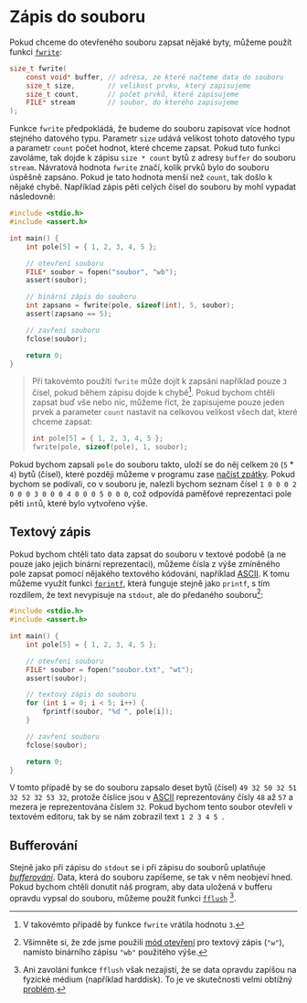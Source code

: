 # Zápis do souboru
Pokud chceme do otevřeného souboru zapsat nějaké byty, můžeme použít funkci
[`fwrite`](https://devdocs.io/c/io/fwrite):
```c
size_t fwrite(
    const void* buffer, // adresa, ze které načteme data do souboru
    size_t size,        // velikost prvku, který zapisujeme
    size_t count,       // počet prvků, které zapisujeme
    FILE* stream        // soubor, do kterého zapisujeme
);
```
Funkce `fwrite` předpokládá, že budeme do souboru zapisovat více hodnot stejného datového typu.
Parametr `size` udává velikost tohoto datového typu a parametr `count` počet hodnot, které chceme
zapsat. Pokud tuto funkci zavoláme, tak dojde k zápisu `size * count` bytů z adresy `buffer` do
souboru `stream`. Návratová hodnota `fwrite` značí, kolik prvků bylo do souboru úspěšně zapsáno.
Pokud je tato hodnota menší než `count`, tak došlo k nějaké chybě. Například zápis pěti celých
čísel do souboru by mohl vypadat následovně:
```c
#include <stdio.h>
#include <assert.h>

int main() {
    int pole[5] = { 1, 2, 3, 4, 5 };

    // otevření souboru
    FILE* soubor = fopen("soubor", "wb");
    assert(soubor);

    // binární zápis do souboru
    int zapsano = fwrite(pole, sizeof(int), 5, soubor);
    assert(zapsano == 5);

    // zavření souboru
    fclose(soubor);    

    return 0;
}
```
> Při takovémto použití `fwrite` může dojít k zapsání například pouze `3` čísel, pokud během zápisu
> dojde k chybě[^1]. Pokud bychom chtěli zapsat buď vše nebo nic, můžeme říct, že zapisujeme pouze
> jeden prvek a parameter `count` nastavit na celkovou velikost všech dat, které chceme zapsat:
> ```c
> int pole[5] = { 1, 2, 3, 4, 5 };
> fwrite(pole, sizeof(pole), 1, soubor);
> ```

[^1]: V takovémto případě by funkce `fwrite` vrátila hodnotu `3`.

Pokud bychom zapsali `pole` do souboru takto, uloží se do něj celkem `20` (`5` * `4`) bytů (čísel),
které později můžeme v programu zase [načíst zpátky](cteni_ze_souboru.md). Pokud bychom se podívali,
co v souboru je, nalezli bychom seznam čísel `1 0 0 0 2 0 0 0 3 0 0 0 4 0 0 0 5 0 0 0`, což odpovídá
paměťové reprezentaci pole pěti `int`ů, které bylo vytvořeno výše.

## Textový zápis
Pokud bychom chtěli tato data zapsat do souboru v textové podobě (a ne pouze jako jejich binární
reprezentaci), můžeme čísla z výše zmíněného pole zapsat pomocí nějakého textového kódování,
například [ASCII](../text/znaky.md). K tomu můžeme využít funkci
[`fprintf`](https://devdocs.io/c/io/fprintf), která funguje stejně jako `printf`, s tím rozdílem,
že text nevypisuje na `stdout`, ale do předaného souboru[^2]:
```c
#include <stdio.h>
#include <assert.h>

int main() {
    int pole[5] = { 1, 2, 3, 4, 5 };

    // otevření souboru
    FILE* soubor = fopen("soubor.txt", "wt");
    assert(soubor);

    // textový zápis do souboru
    for (int i = 0; i < 5; i++) {
        fprintf(soubor, "%d ", pole[i]);
    }

    // zavření souboru
    fclose(soubor);    

    return 0;
}
```

[^2]: Všimněte si, že zde jsme použili [mód otevření](otevirani_souboru.md#Mód-otevření) pro textový
zápis (`"w"`), namísto binárního zápisu `"wb"` použitého výše.

V tomto případě by se do souboru zapsalo deset bytů (čísel) `49 32 50 32 51 32 52 32 53 32`, protože
číslice jsou v [ASCII](https://www.asciitable.com/) reprezentovány čísly `48` až `57` a mezera je
reprezentována číslem `32`. Pokud bychom tento soubor otevřeli v textovém editoru, tak by se nám
zobrazil text `1 2 3 4 5 `.

## Bufferování
Stejně jako při zápisu do `stdout` se i při zápisu do souborů uplatňuje
[*bufferování*](../text/vstupavystup.md#standardní-souborové-deskriptory). Data, která do souboru
zapíšeme, se tak v něm neobjeví hned. Pokud bychom chtěli donutit náš program, aby data uložená
v bufferu opravdu vypsal do souboru, můžeme použít funkci [`fflush`](https://devdocs.io/c/io/fflush)
[^3].

[^3]: Ani zavolání funkce `fflush` však nezajistí, že se data opravdu zapíšou na fyzické médium
(například harddisk). To je ve skutečnosti velmi obtížný [problém](https://lwn.net/Articles/457667/).
